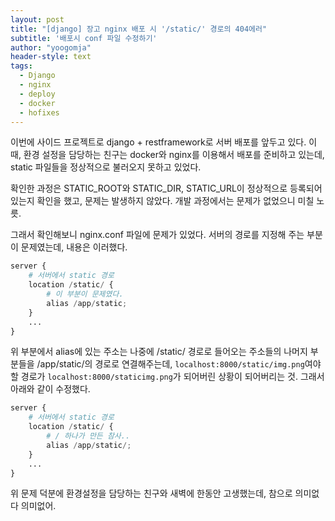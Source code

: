 ```yaml
---
layout: post
title: "[django] 장고 nginx 배포 시 '/static/' 경로의 404에러"
subtitle: '배포시 conf 파일 수정하기'
author: "yoogomja"
header-style: text
tags:
  - Django
  - nginx
  - deploy
  - docker
  - hofixes
---
```


이번에 사이드 프로젝트로 django + restframework로 서버 배포를 앞두고 있다. 이때, 환경 설정을 담당하는 친구는 docker와 nginx를 이용해서 배포를 준비하고 있는데, static 파일들을 정상적으로 불러오지 못하고 있었다.    
   
확인한 과정은 STATIC_ROOT와 STATIC_DIR, STATIC_URL이 정상적으로 등록되어 있는지 확인을 했고, 문제는 발생하지 않았다. 개발 과정에서는 문제가 없었으니 미칠 노릇.    

그래서 확인해보니 nginx.conf 파일에 문제가 있었다. 서버의 경로를 지정해 주는 부분이 문제였는데, 내용은 이러했다. 

```python
server {
    # 서버에서 static 경로
    location /static/ {
        # 이 부분이 문제였다.
        alias /app/static;
    }
    ...
}
```

위 부분에서 alias에 있는 주소는 나중에 /static/ 경로로 들어오는 주소들의 나머지 부분들을 /app/static/의 경로로 연결해주는데, `localhost:8000/static/img.png`여야할 경로가 `localhost:8000/staticimg.png`가 되어버린 상황이 되어버리는 것. 그래서 아래와 같이 수정했다.

```python
server {
    # 서버에서 static 경로
    location /static/ {
        # / 하나가 만든 참사.. 
        alias /app/static/;
    }
    ...
}
```
위 문제 덕분에 환경설정을 담당하는 친구와 새벽에 한동안 고생했는데, 참으로 의미없다 의미없어.
